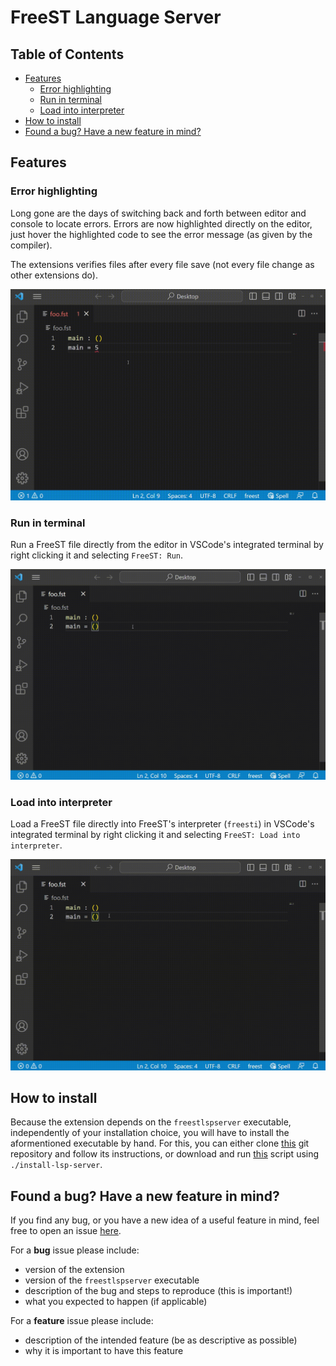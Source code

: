 # FreeST Language Server

## Table of Contents
- [Features](#features)
	- [Error highlighting](#error-highlighting)
	- [Run in terminal](#run-in-terminal)
	- [Load into interpreter](#load-into-interpreter)
- [How to install](#how-to-install)
- [Found a bug? Have a new feature in mind?](#found-a-bug-have-a-new-feature-in-mind)

## Features

### Error highlighting
Long gone are the days of switching back and forth between editor and console to locate errors.
	Errors are now highlighted directly on the editor, just hover the highlighted code to 
	see the error message (as given by the compiler).

The extensions verifies files after every file save (not every file change as other extensions
	do).

![error-highlighting](resources/demo-error-highlight.gif)

<!-- Uncomment for cuteness overload -->
<!-- ![Alt Text](https://media.giphy.com/media/vFKqnCdLPNOKc/giphy.gif) -->


### Run in terminal
Run a FreeST file directly from the editor in VSCode's integrated terminal by right clicking
	it and selecting `FreeST: Run`.

![run-in-terminal](resources/demo-run.gif)


### Load into interpreter
Load a FreeST file directly into FreeST's interpreter (`freesti`) in VSCode's integrated terminal
	by right clicking it and selecting `FreeST: Load into interpreter`.

![load-into-interpreter](resources/demo-load.gif)


## How to install
Because the extension depends on the `freestlspserver` executable, independently of your 
installation choice, you will have to install the aformentioned executable by hand.
For this, you can either clone [this](https://github.com/freest-lang/freest-lsp-server) git repository
and follow its instructions, or download and run 
[this](https://github.com/freest-lang/freest-lsp/blob/main/install-lsp-server.sh) script
using `./install-lsp-server`.

## Found a bug? Have a new feature in mind?
If you find any bug, or you have a new idea of a useful feature in mind, feel free to open
	an issue [here](https://github.com/freest-lang/freest-lsp/issues).

For a **bug** issue please include:
- version of the extension
- version of the `freestlspserver` executable
- description of the bug and steps to reproduce (this is important!)
- what you expected to happen (if applicable)

For a **feature** issue please include:
- description of the intended feature (be as descriptive as possible)
- why it is important to have this feature